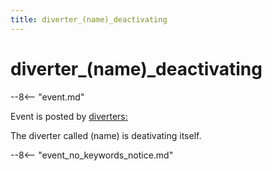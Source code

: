 ```yaml
---
title: diverter_(name)_deactivating
---
```


# diverter_(name)\_deactivating


--8<-- "event.md"

Event is posted by [diverters:](../config/diverters.md)

The diverter called (name) is deativating itself.

--8<-- "event_no_keywords_notice.md"
